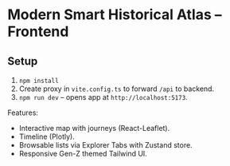 # Modern Smart Historical Atlas – Frontend

## Setup
1. `npm install`
2. Create proxy in `vite.config.ts` to forward `/api` to backend.
3. `npm run dev` – opens app at `http://localhost:5173`.

Features:
- Interactive map with journeys (React-Leaflet).
- Timeline (Plotly).
- Browsable lists via Explorer Tabs with Zustand store.
- Responsive Gen-Z themed Tailwind UI.
